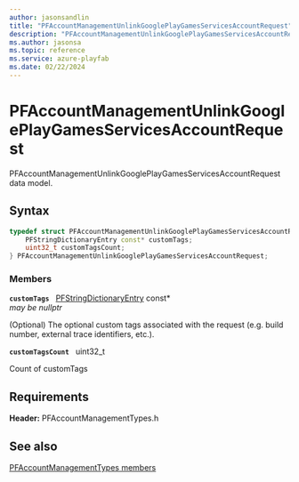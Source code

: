 ```yaml
---
author: jasonsandlin
title: "PFAccountManagementUnlinkGooglePlayGamesServicesAccountRequest"
description: "PFAccountManagementUnlinkGooglePlayGamesServicesAccountRequest data model."
ms.author: jasonsa
ms.topic: reference
ms.service: azure-playfab
ms.date: 02/22/2024
---
```


# PFAccountManagementUnlinkGooglePlayGamesServicesAccountRequest  

PFAccountManagementUnlinkGooglePlayGamesServicesAccountRequest data model.  

## Syntax  
  
```cpp
typedef struct PFAccountManagementUnlinkGooglePlayGamesServicesAccountRequest {  
    PFStringDictionaryEntry const* customTags;  
    uint32_t customTagsCount;  
} PFAccountManagementUnlinkGooglePlayGamesServicesAccountRequest;  
```
  
### Members  
  
**`customTags`** &nbsp; [PFStringDictionaryEntry](../../pftypes/structs/pfstringdictionaryentry.md) const*  
*may be nullptr*  
  
(Optional) The optional custom tags associated with the request (e.g. build number, external trace identifiers, etc.).
  
**`customTagsCount`** &nbsp; uint32_t  
  
Count of customTags
  
  
## Requirements  
  
**Header:** PFAccountManagementTypes.h
  
## See also  
[PFAccountManagementTypes members](../pfaccountmanagementtypes_members.md)  

  
  
